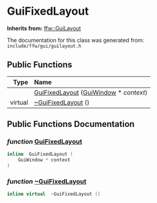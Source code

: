 GuiFixedLayout
===================================


**Inherits from:** [ffw::GuiLayout](ffw_GuiLayout.html)

The documentation for this class was generated from: `include/ffw/gui/guilayout.h`



## Public Functions

| Type | Name |
| -------: | :------- |
|   | [GuiFixedLayout](#dff08d99) ([GuiWindow](ffw_GuiWindow.html) * _context_)  |
|  virtual  | [~GuiFixedLayout](#4d43481b) ()  |


## Public Functions Documentation

### _function_ <a id="dff08d99" href="#dff08d99">GuiFixedLayout</a>

```cpp
inline  GuiFixedLayout (
    GuiWindow * context
) 
```



### _function_ <a id="4d43481b" href="#4d43481b">~GuiFixedLayout</a>

```cpp
inline virtual  ~GuiFixedLayout () 
```





